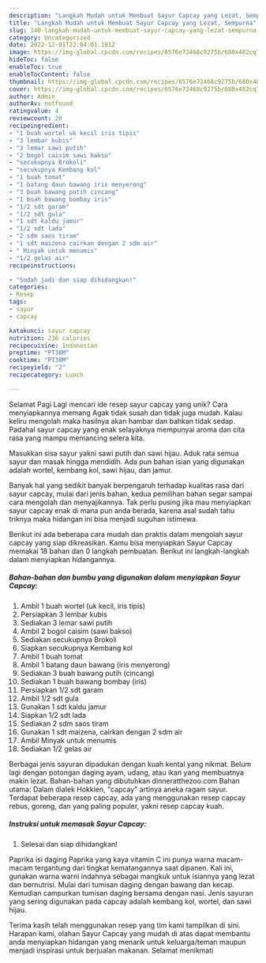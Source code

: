 ```yaml
---
description: "Langkah Mudah untuk Membuat Sayur Capcay yang Lezat, Sempurna"
title: "Langkah Mudah untuk Membuat Sayur Capcay yang Lezat, Sempurna"
slug: 140-langkah-mudah-untuk-membuat-sayur-capcay-yang-lezat-sempurna
category: Uncategorized
date: 2022-12-01T22:04:01.181Z
image: https://img-global.cpcdn.com/recipes/6576e72468c9275b/680x482cq70/sayur-capcay-foto-resep-utama.jpg
hideToc: false
enableToc: true
enableTocContent: false
thumbnail: https://img-global.cpcdn.com/recipes/6576e72468c9275b/680x482cq70/sayur-capcay-foto-resep-utama.jpg
cover: https://img-global.cpcdn.com/recipes/6576e72468c9275b/680x482cq70/sayur-capcay-foto-resep-utama.jpg
author: Admin
authorAv: notfound
ratingvalue: 4
reviewcount: 20
recipeingredient:
- "1 buah wortel uk kecil iris tipis"
- "3 lembar kubis"
- "3 lemar sawi putih"
- "2 bogol caisim sawi bakso"
- "secukupnya Brokoli"
- "secukupnya Kembang kol"
- "1 buah tomat"
- "1 batang daun bawang iris menyerong"
- "3 buah bawang putih cincang"
- "1 buah bawang bombay iris"
- "1/2 sdt garam"
- "1/2 sdt gula"
- "1 sdt kaldu jamur"
- "1/2 sdt lada"
- "2 sdm saos tiram"
- "1 sdt maizena cairkan dengan 2 sdm air"
- " Minyak untuk menumis"
- "1/2 gelas air"
recipeinstructions:

- "Sudah jadi dan siap dihidangkan!"
categories:
- Resep
tags:
- sayur
- capcay

katakunci: sayur capcay 
nutrition: 236 calories
recipecuisine: Indonesian
preptime: "PT38M"
cooktime: "PT30M"
recipeyield: "2"
recipecategory: Lunch

---
```



Selamat Pagi Lagi mencari ide resep sayur capcay yang unik? Cara menyiapkannya memang Agak tidak susah dan tidak juga mudah. Kalau keliru mengolah maka hasilnya akan hambar dan bahkan tidak sedap. Padahal sayur capcay yang enak selayaknya mempunyai aroma dan cita rasa yang mampu memancing selera kita.


Masukkan sisa sayur yakni sawi putih dan sawi hijau. Aduk rata semua sayur dan masak hingga mendidih. Ada pun bahan isian yang digunakan adalah wortel, kembang kol, sawi hijau, dan jamur.

Banyak hal yang sedikit banyak berpengaruh terhadap kualitas rasa dari sayur capcay, mulai dari jenis bahan, kedua pemilihan bahan segar sampai cara mengolah dan menyajikannya. Tak perlu pusing jika mau menyiapkan sayur capcay enak di mana pun anda berada, karena asal sudah tahu triknya maka hidangan ini bisa menjadi suguhan istimewa.


Berikut ini ada beberapa cara mudah dan praktis dalam mengolah sayur capcay yang siap dikreasikan. Kamu bisa menyiapkan Sayur Capcay memakai 18 bahan dan 0 langkah pembuatan. Berikut ini langkah-langkah dalam menyiapkan hidangannya.

<!--inarticleads1-->

##### Bahan-bahan dan bumbu yang digunakan dalam menyiapkan Sayur Capcay:

1. Ambil 1 buah wortel (uk kecil, iris tipis)
1. Persiapkan 3 lembar kubis
1. Sediakan 3 lemar sawi putih
1. Ambil 2 bogol caisim (sawi bakso)
1. Sediakan secukupnya Brokoli
1. Siapkan secukupnya Kembang kol
1. Ambil 1 buah tomat
1. Ambil 1 batang daun bawang (iris menyerong)
1. Sediakan 3 buah bawang putih (cincang)
1. Sediakan 1 buah bawang bombay (iris)
1. Persiapkan 1/2 sdt garam
1. Ambil 1/2 sdt gula
1. Gunakan 1 sdt kaldu jamur
1. Siapkan 1/2 sdt lada
1. Sediakan 2 sdm saos tiram
1. Gunakan 1 sdt maizena, cairkan dengan 2 sdm air
1. Ambil  Minyak untuk menumis
1. Sediakan 1/2 gelas air


Berbagai jenis sayuran dipadukan dengan kuah kental yang nikmat. Belum lagi dengan potongan daging ayam, udang, atau ikan yang membuatnya makin lezat. Bahan-bahan yang dibutuhkan dinneratthezoo.com Bahan utama: Dalam dialek Hokkien, &#34;capcay&#34; artinya aneka ragam sayur. Terdapat beberapa resep capcay, ada yang menggunakan resep capcay rebus, goreng, dan yang paling populer, yakni resep capcay kuah. 

<!--inarticleads2-->

##### Instruksi untuk memasak Sayur Capcay:


1. Selesai dan siap dihidangkan!

Paprika isi daging Paprika yang kaya vitamin C ini punya warna macam-macam tergantung dari tingkat kematangannya saat dipanen. Kali ini, gunakan warna warni indahnya sebagai mangkuk untuk isiannya yang lezat dan bernutrisi. Mulai dari tumisan daging dengan bawang dan kecap. Kemudian campurkan tumisan daging bersama dengan nasi. Jenis sayuran yang sering digunakan pada capcay adalah kembang kol, wortel, dan sawi hijau. 

Terima kasih telah menggunakan resep yang tim kami tampilkan di sini. Harapan kami, olahan Sayur Capcay yang mudah di atas dapat membantu anda menyiapkan hidangan yang menarik untuk keluarga/teman maupun menjadi inspirasi untuk berjualan makanan. Selamat menikmati
